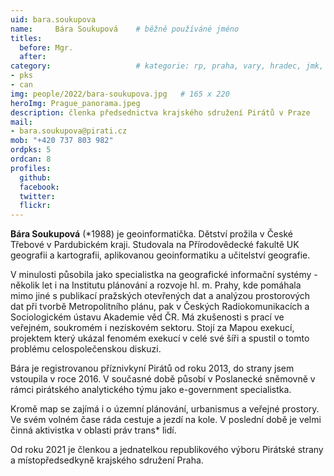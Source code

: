 ```yaml
---
uid: bara.soukupova
name:     Bára Soukupová 	# běžně používáné jméno
titles:
  before: Mgr.
  after:
category:                 	# kategorie: rp, praha, vary, hradec, jmk, senat
- pks
- can
img: people/2022/bara-soukupova.jpg   # 165 x 220
heroImg: Prague_panorama.jpeg
description: členka předsednictva krajského sdružení Pirátů v Praze    	# kratký popis, max 160 znaků
mail:
- bara.soukupova@pirati.cz
mob: "+420 737 803 982"
ordpks: 5
ordcan: 8
profiles:
  github:       
  facebook:    
  twitter: 		  
  flickr:		  
---
```


**Bára Soukupová** (*1988) je geoinformatička. Dětství prožila v České Třebové v Pardubickém kraji. Studovala na Přírodovědecké fakultě UK geografii a kartografii, aplikovanou geoinformatiku a učitelství geografie.

V minulosti působila jako specialistka na geografické informační systémy - několik let i na Institutu plánování a rozvoje hl. m. Prahy, kde pomáhala mimo jiné s publikací pražských otevřených dat a analýzou prostorových dat při tvorbě Metropolitního plánu, pak v Českých Radiokomunikacích a Sociologickém ústavu Akademie věd ČR. Má zkušenosti s prací ve veřejném, soukromém i neziskovém sektoru. Stojí za Mapou exekucí, projektem který ukázal fenomém exekucí v celé své šíři a spustil o tomto problému celospolečenskou diskuzi.

Bára je registrovanou příznivkyní Pirátů od roku 2013, do strany jsem vstoupila v roce 2016. V současné době působí v Poslanecké sněmovně v rámci pirátského analytického týmu jako e-government specialistka.

Kromě map se zajímá i o územní plánování, urbanismus a veřejné prostory. Ve svém volném čase ráda cestuje a jezdí na kole. V poslední době je velmi činná aktivistka v oblasti práv trans* lidí.

Od roku 2021 je členkou a jednatelkou republikového výboru Pirátské strany a místopředsedkyně krajského sdružení Praha.
